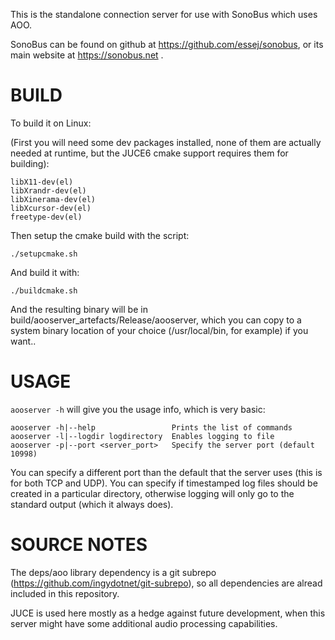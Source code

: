 This is the standalone connection server for use with SonoBus which uses AOO.

SonoBus can be found on github at https://github.com/essej/sonobus, or its
main website at https://sonobus.net .

# BUILD

To build it on Linux:

(First you will need some dev packages installed, none of them are actually
needed at runtime, but the JUCE6 cmake support requires them for building):

    libX11-dev(el)
    libXrandr-dev(el) 
    libXinerama-dev(el)
    libXcursor-dev(el)
    freetype-dev(el)
  

Then setup the cmake build with the script:

    ./setupcmake.sh

And build it with:

    ./buildcmake.sh

And the resulting binary will be in build/aooserver_artefacts/Release/aooserver,
which you can copy to a system binary location of your choice
(/usr/local/bin, for example) if you want..

# USAGE

`aooserver -h` will give you the usage info, which is very basic:

    aooserver -h|--help                 Prints the list of commands
    aooserver -l|--logdir logdirectory  Enables logging to file
    aooserver -p|--port <server_port>   Specify the server port (default 10998)

You can specify a different port than the default that the server uses (this
is for both TCP and UDP). You can specify if timestamped log files should be
created in a particular directory, otherwise logging will only go to the standard
output (which it always does).


# SOURCE NOTES

The deps/aoo library dependency is a git subrepo (https://github.com/ingydotnet/git-subrepo), 
so all dependencies are alread included in this repository. 

JUCE is used here mostly as a hedge against future development, when
this server might have some additional audio processing capabilities. 

